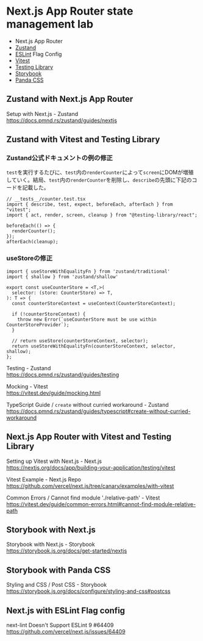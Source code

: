 # Next.js App Router state management lab

- Next.js App Router
- [Zustand]
- [ESLint] Flag Config
- [Vitest]
- [Testing Library]
- [Storybook]
- [Panda CSS]

## Zustand with Next.js App Router

Setup with Next.js - Zustand  
<https://docs.pmnd.rs/zustand/guides/nextjs>

## Zustand with Vitest and Testing Library

### Zustand公式ドキュメントの例の修正

`test`を実行するたびに、`test`内の`renderCounter`によって`screen`にDOMが増殖していく。結局、`test`内の`renderCounter`を削除し、`describe`の先頭に下記のコードを記載した。

```tsx
// __tests__/counter.test.tsx
import { describe, test, expect, beforeEach, afterEach } from "vitest";
import { act, render, screen, cleanup } from "@testing-library/react";

beforeEach(() => {
  renderCounter();
});
afterEach(cleanup);
```

### useStoreの修正

```tsx
import { useStoreWithEqualityFn } from 'zustand/traditional'
import { shallow } from 'zustand/shallow'

export const useCounterStore = <T,>(
  selector: (store: CounterStore) => T,
): T => {
  const counterStoreContext = useContext(CounterStoreContext);

  if (!counterStoreContext) {
    throw new Error(`useCounterStore must be use within CounterStoreProvider`);
  }

  // return useStore(counterStoreContext, selector);
  return useStoreWithEqualityFn(counterStoreContext, selector, shallow);
};
```

Testing - Zustand  
<https://docs.pmnd.rs/zustand/guides/testing>

Mocking - Vitest  
<https://vitest.dev/guide/mocking.html>

TypeScript Guide / `create` without curried workaround - Zustand  
<https://docs.pmnd.rs/zustand/guides/typescript#create-without-curried-workaround>

## Next.js App Router with Vitest and Testing Library

Setting up Vitest with Next.js - Next.js  
<https://nextjs.org/docs/app/building-your-application/testing/vitest>

Vitest Example - Next.js Repo  
<https://github.com/vercel/next.js/tree/canary/examples/with-vitest>

Common Errors / Cannot find module './relative-path' - Vitest  
<https://vitest.dev/guide/common-errors.html#cannot-find-module-relative-path>

## Storybook with Next.js

Storybook with Next.js - Storybook  
<https://storybook.js.org/docs/get-started/nextjs>

## Storybook with Panda CSS

Styling and CSS / Post CSS - Storybook  
<https://storybook.js.org/docs/configure/styling-and-css#postcss>

## Next.js with ESLint Flag config

next-lint Doesn't Support ESLint 9 #64409  
<https://github.com/vercel/next.js/issues/64409>

[Zustand]: https://docs.pmnd.rs/zustand/
[ESLint]: https://eslint.org/
[Vitest]: https://vitest.dev/
[Testing Library]: https://testing-library.com/
[Storybook]: https://storybook.js.org/
[Panda CSS]: https://panda-css.com/

